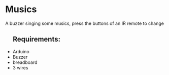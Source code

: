 ﻿# Musics
A buzzer singing some musics, press the buttons of an IR remote to change
<ul>
  <h2>Requirements: </h2>
  <li>Arduino</li>
  <li>Buzzer</li>
  <li>breadboard</li>
  <li>3 wires</li>
</ul>